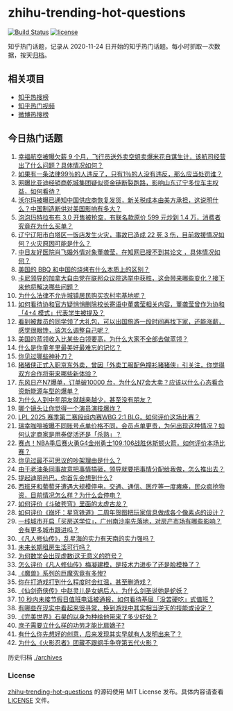 # zhihu-trending-hot-questions

[![Build Status](https://github.com/justjavac/zhihu-trending-hot-questions/workflows/ci/badge.svg?branch=master)](https://github.com/justjavac/zhihu-trending-hot-questions/actions)
[![license](https://img.shields.io/github/license/justjavac/zhihu-trending-hot-questions)](https://github.com/justjavac/zhihu-trending-hot-questions/blob/master/LICENSE)

知乎热门话题，记录从 2020-11-24
日开始的知乎热门话题。每小时抓取一次数据，按天[归档](./archives)。

## 相关项目

- [知乎热搜榜](https://github.com/justjavac/zhihu-trending-top-search)
- [知乎热门视频](https://github.com/justjavac/zhihu-trending-hot-video)
- [微博热搜榜](https://github.com/justjavac/weibo-trending-hot-search)

## 今日热门话题

<!-- BEGIN -->
<!-- 最后更新时间 Wed Apr 30 2025 04:09:44 GMT+0800 (China Standard Time) -->

1. [幸福航空被曝欠薪 9 个月，飞行员送外卖空姐卖爆米花自谋生计，该航司经营出了什么问题？具体情况如何？](https://www.zhihu.com/question/1900230974308071200)
1. [如果有一条法律99％的人违反了，只有1％的人没有违反，那么应当处罚谁？](https://www.zhihu.com/question/1897472190280073700)
1. [网曝比亚迪经销商乾城集团疑似资金链断裂跑路，影响山东辽宁多位车主权益，如何看待？](https://www.zhihu.com/question/1900204375965664300)
1. [沃尔玛被曝已通知中国供应商恢复发货，新关税成本由美方承担，这说明什么？中国制造断供对美国影响有多大？](https://www.zhihu.com/question/1900602634513114000)
1. [泡泡玛特拉布布 3.0 开售被抢空，有联名款原价 599 元炒到 1.4 万，消费者究竟在为什么买单？](https://www.zhihu.com/question/1899745186277490700)
1. [辽宁辽阳市白塔区一饭店发生火灾，事故已造成 22 死 3 伤，目前救援情况如何？火灾原因可能是什么？](https://www.zhihu.com/question/1900590222984570600)
1. [中日友好医院肖飞婚外情对象董袭莹，在知网已搜不到其论文 ，具体情况如何？](https://www.zhihu.com/question/1900520509860438300)
1. [美国的 BBQ 和中国的烧烤有什么本质上的区别？](https://www.zhihu.com/question/24205605)
1. [卡尼领导的加拿大自由党在联邦众议院选举中获胜，这会带来哪些变化？接下来他将解决哪些问题？](https://www.zhihu.com/question/1900498909069042000)
1. [为什么法律不允许城镇居民购买农村宅基地呢？](https://www.zhihu.com/question/13524300130)
1. [如何看待协和官方疑悄悄删除校长寄语中董袭莹相关内容，董袭莹曾作为协和「4+4 模式」代表学生被提及？](https://www.zhihu.com/question/1900632073909265700)
1. [看到被裁员的同学领了大礼包，可以出国旅游一段时间再找下家，还能涨薪，感觉很眼馋，该怎么调整自己呢？](https://www.zhihu.com/question/1899513047774627600)
1. [美国的蓝领收入比某些白领要高，为什么大家不全部去做蓝领？](https://www.zhihu.com/question/12651469462)
1. [什么是你童年里最美好最难忘的记忆？](https://www.zhihu.com/question/368559936)
1. [你见过哪些神补刀？](https://www.zhihu.com/question/28872489)
1. [猪猪侠正式入职京东外卖，曾因「外卖工服配色撞衫猪猪侠」引关注，你觉得双方合作将带来哪些新体验？](https://www.zhihu.com/question/1900156997212550400)
1. [东风日产N7爆单，订单破10000 台，为什么N7会大卖？应该以什么心态看合资新能源车型的爆单？](https://www.zhihu.com/question/1900072381575325200)
1. [为什么人到中年朋友就越来越少，甚至没有朋友？](https://www.zhihu.com/question/553385723)
1. [哪个镜头让你觉得一个演员演技爆炸？](https://www.zhihu.com/question/59668708)
1. [LPL 2025 赛季第二赛段组内赛WBG 2:1 BLG，如何评价这场比赛？](https://www.zhihu.com/question/1900648633260577500)
1. [瑞幸咖啡被曝不同账号点单价格不同，会员点单更贵，为何出现这种情况？如何认定商家是用券促活还是「杀熟」？](https://www.zhihu.com/question/1900451655742387500)
1. [赛点！NBA季后赛火勇G4金州勇士109:106战胜休斯顿火箭，如何评价本场比赛？](https://www.zhihu.com/question/1900536304531399000)
1. [你见过最不可思议的吵架理由是什么？](https://www.zhihu.com/question/470916875)
1. [由于老油条同事故意把事情搞砸，领导就要把事情分配给我做，怎么推出去？](https://www.zhihu.com/question/1900502007531414300)
1. [提起迪丽热巴，你首先会想到什么?](https://www.zhihu.com/question/1899915801949082400)
1. [西班牙和葡萄牙遭遇大规模停电，交通、通信、医疗等一度瘫痪，民众疯抢物资，目前情况怎么样？为什么会停电？](https://www.zhihu.com/question/1900286031774843400)
1. [如何评价《斗破苍穹》里面的太虚古龙？](https://www.zhihu.com/question/8593228164)
1. [如何评价《崩坏：星穹铁道》二周年贺图把玩家信息做成各个像素点的设计？](https://www.zhihu.com/question/1900199357699061200)
1. [一线城市开启「买房送学位」，广州南沙率先落地，对房产市场有哪些影响？会有更多城市跟进吗？](https://www.zhihu.com/question/1900492897821922000)
1. [《凡人修仙传》，乱星海的实力有天南的实力强吗？](https://www.zhihu.com/question/1899103841334589200)
1. [未来长期租房生活可行吗？](https://www.zhihu.com/question/656487946)
1. [为何数学会出现虚数i这无意义的符号？](https://www.zhihu.com/question/12213369379)
1. [怎么评价《凡人修仙传》梅凝建模，是技术力进步了还是脸模换了？](https://www.zhihu.com/question/1899767909842158600)
1. [《魔兽》系列的巨魔究竟有多惨?](https://www.zhihu.com/question/570222535)
1. [你在打游戏打到什么程度时会红温，甚至删游戏？](https://www.zhihu.com/question/1894171275213121000)
1. [《仙剑奇侠传》中赵灵儿是女娲后人，为什么剑圣说她是蛇妖？](https://www.zhihu.com/question/520487512)
1. [10 秒内未接节假日值班电话被通报，如何看待基层「没苦硬吃」式值班？](https://www.zhihu.com/question/1900474463910339300)
1. [有哪些在现实中看起来很寻常，换到游戏中其实相当逆天的技能或设定？](https://www.zhihu.com/question/1900568525929681200)
1. [《完美世界》石昊的以身为种给他带来了多少好处？](https://www.zhihu.com/question/498260486)
1. [庶子需要立什么样的功劳才能比肩嫡子?](https://www.zhihu.com/question/1899039350395733200)
1. [有什么你先想好的创意，后来发现其实早就有人发明出来了？](https://www.zhihu.com/question/307464793)
1. [为什么《火影忍者》团藏不跟纲手争夺第五代火影？](https://www.zhihu.com/question/341251599)

<!-- END -->

历史归档 [./archives](./archives)

### License

[zhihu-trending-hot-questions](https://github.com/justjavac/zhihu-trending-hot-questions)
的源码使用 MIT License 发布。具体内容请查看 [LICENSE](./LICENSE) 文件。
